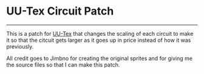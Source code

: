 # UU-Tex Circuit Patch
---
This is a patch for [UU-Tex](https://github.com/jimbno/UU-Tex) that changes the scaling of each circuit to make it so that the citcuit gets larger as it goes up in price instead of how it was previously.

All credit goes to Jimbno for creating the original sprites and for giving me the source files so that I can make this patch.
